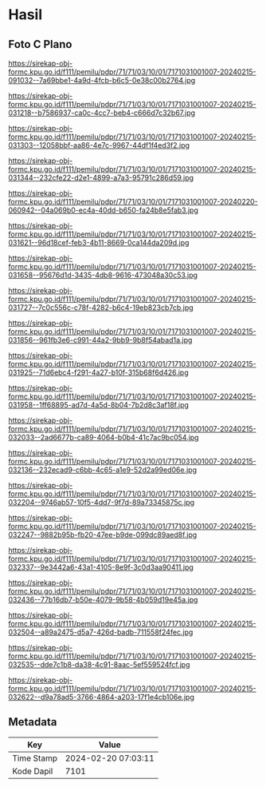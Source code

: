 # Hasil

## Foto C Plano

https://sirekap-obj-formc.kpu.go.id/f111/pemilu/pdpr/71/71/03/10/01/7171031001007-20240215-091032--7a69bbe1-4a9d-4fcb-b6c5-0e38c00b2764.jpg

https://sirekap-obj-formc.kpu.go.id/f111/pemilu/pdpr/71/71/03/10/01/7171031001007-20240215-031218--b7586937-ca0c-4cc7-beb4-c666d7c32b67.jpg

https://sirekap-obj-formc.kpu.go.id/f111/pemilu/pdpr/71/71/03/10/01/7171031001007-20240215-031303--12058bbf-aa86-4e7c-9967-44df1f4ed3f2.jpg

https://sirekap-obj-formc.kpu.go.id/f111/pemilu/pdpr/71/71/03/10/01/7171031001007-20240215-031344--232cfe22-d2e1-4899-a7a3-95791c286d59.jpg

https://sirekap-obj-formc.kpu.go.id/f111/pemilu/pdpr/71/71/03/10/01/7171031001007-20240220-060942--04a069b0-ec4a-40dd-b650-fa24b8e5fab3.jpg

https://sirekap-obj-formc.kpu.go.id/f111/pemilu/pdpr/71/71/03/10/01/7171031001007-20240215-031621--96d18cef-feb3-4b11-8669-0ca144da209d.jpg

https://sirekap-obj-formc.kpu.go.id/f111/pemilu/pdpr/71/71/03/10/01/7171031001007-20240215-031658--95676d1d-3435-4db8-9616-473048a30c53.jpg

https://sirekap-obj-formc.kpu.go.id/f111/pemilu/pdpr/71/71/03/10/01/7171031001007-20240215-031727--7c0c556c-c78f-4282-b6c4-19eb823cb7cb.jpg

https://sirekap-obj-formc.kpu.go.id/f111/pemilu/pdpr/71/71/03/10/01/7171031001007-20240215-031856--961fb3e6-c991-44a2-9bb9-9b8f54abad1a.jpg

https://sirekap-obj-formc.kpu.go.id/f111/pemilu/pdpr/71/71/03/10/01/7171031001007-20240215-031925--71d6ebc4-f291-4a27-b10f-315b68f6d426.jpg

https://sirekap-obj-formc.kpu.go.id/f111/pemilu/pdpr/71/71/03/10/01/7171031001007-20240215-031958--1ff68895-ad7d-4a5d-8b04-7b2d8c3af18f.jpg

https://sirekap-obj-formc.kpu.go.id/f111/pemilu/pdpr/71/71/03/10/01/7171031001007-20240215-032033--2ad6677b-ca89-4064-b0b4-41c7ac9bc054.jpg

https://sirekap-obj-formc.kpu.go.id/f111/pemilu/pdpr/71/71/03/10/01/7171031001007-20240215-032136--232ecad9-c6bb-4c65-a1e9-52d2a99ed06e.jpg

https://sirekap-obj-formc.kpu.go.id/f111/pemilu/pdpr/71/71/03/10/01/7171031001007-20240215-032204--9746ab57-10f5-4dd7-9f7d-89a73345875c.jpg

https://sirekap-obj-formc.kpu.go.id/f111/pemilu/pdpr/71/71/03/10/01/7171031001007-20240215-032247--9882b95b-fb20-47ee-b9de-099dc89aed8f.jpg

https://sirekap-obj-formc.kpu.go.id/f111/pemilu/pdpr/71/71/03/10/01/7171031001007-20240215-032337--9e3442a6-43a1-4105-8e9f-3c0d3aa90411.jpg

https://sirekap-obj-formc.kpu.go.id/f111/pemilu/pdpr/71/71/03/10/01/7171031001007-20240215-032436--77b16db7-b50e-4079-9b58-4b059d19e45a.jpg

https://sirekap-obj-formc.kpu.go.id/f111/pemilu/pdpr/71/71/03/10/01/7171031001007-20240215-032504--a89a2475-d5a7-426d-badb-711558f24fec.jpg

https://sirekap-obj-formc.kpu.go.id/f111/pemilu/pdpr/71/71/03/10/01/7171031001007-20240215-032535--dde7c1b8-da38-4c91-8aac-5ef559524fcf.jpg

https://sirekap-obj-formc.kpu.go.id/f111/pemilu/pdpr/71/71/03/10/01/7171031001007-20240215-032622--d9a78ad5-3766-4864-a203-17f1e4cb106e.jpg


## Metadata

| Key        | Value               |
| ---------- | ------------------- |
| Time Stamp | 2024-02-20 07:03:11 |
| Kode Dapil | 7101                |



